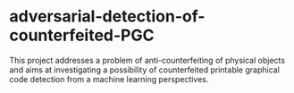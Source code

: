 # adversarial-detection-of-counterfeited-PGC
This project addresses a problem of anti-counterfeiting of physical objects and aims at investigating a possibility of counterfeited printable graphical code detection from a machine learning perspectives.
